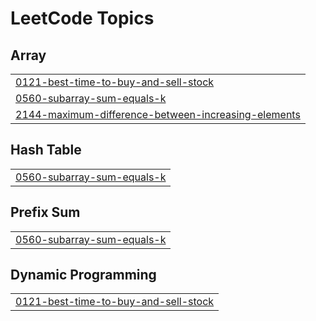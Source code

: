 

<!---LeetCode Topics Start-->
# LeetCode Topics
## Array
|  |
| ------- |
| [0121-best-time-to-buy-and-sell-stock](https://github.com/solomon-2105/DSA/tree/master/0121-best-time-to-buy-and-sell-stock) |
| [0560-subarray-sum-equals-k](https://github.com/solomon-2105/DSA/tree/master/0560-subarray-sum-equals-k) |
| [2144-maximum-difference-between-increasing-elements](https://github.com/solomon-2105/DSA/tree/master/2144-maximum-difference-between-increasing-elements) |
## Hash Table
|  |
| ------- |
| [0560-subarray-sum-equals-k](https://github.com/solomon-2105/DSA/tree/master/0560-subarray-sum-equals-k) |
## Prefix Sum
|  |
| ------- |
| [0560-subarray-sum-equals-k](https://github.com/solomon-2105/DSA/tree/master/0560-subarray-sum-equals-k) |
## Dynamic Programming
|  |
| ------- |
| [0121-best-time-to-buy-and-sell-stock](https://github.com/solomon-2105/DSA/tree/master/0121-best-time-to-buy-and-sell-stock) |
<!---LeetCode Topics End-->